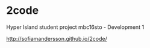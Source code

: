 # 2code
Hyper Island student project mbc16sto - Development 1

http://sofiamandersson.github.io/2code/
